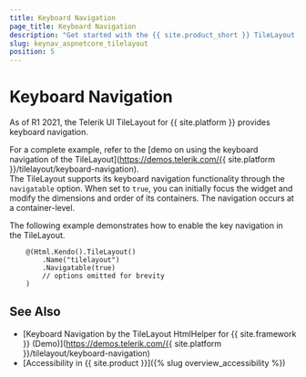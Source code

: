 ```yaml
---
title: Keyboard Navigation
page_title: Keyboard Navigation
description: "Get started with the {{ site.product_short }} TileLayout by Telerik UI and learn about the accessibility support it provides through its keyboard navigation functionality."
slug: keynav_aspnetcore_tilelayout
position: 5
---
```


# Keyboard Navigation

As of R1 2021, the Telerik UI TileLayout for {{ site.platform }} provides keyboard navigation.

For a complete example, refer to the [demo on using the keyboard navigation of the TileLayout](https://demos.telerik.com/{{ site.platform }}/tilelayout/keyboard-navigation).  
The TileLayout supports its keyboard navigation functionality through the `navigatable` option. When set to `true`, you can initially focus the widget and modify the dimensions and order of its containers. The navigation occurs at a container-level.

The following example demonstrates how to enable the key navigation in the TileLayout.

```
    @(Html.Kendo().TileLayout()
        .Name("tilelayout")
        .Navigatable(true)
        // options omitted for brevity
    )
```

## See Also

* [Keyboard Navigation by the TileLayout HtmlHelper for {{ site.framework }} (Demo)](https://demos.telerik.com/{{ site.platform }}/tilelayout/keyboard-navigation)
* [Accessibility in {{ site.product }}]({% slug overview_accessibility %})
